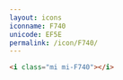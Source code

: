 ```yaml
---
layout: icons
iconname: F740
unicode: EF5E
permalink: /icon/F740/
---
```


``` html
<i class="mi mi-F740"></i>
```
